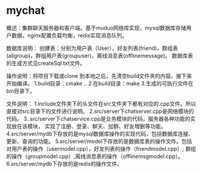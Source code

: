 # mychat
概述：集群聊天服务器和客户端。基于muduo网络库实现，mysql数据库存储用户数据，nginx配置负载均衡，redis实现消息队列。

数据库说明：
创建表：分别为用户表（User），好友列表(friend)，群组表(allgroup)，群组用户表(groupuser)，离线消息表(offlinemessage)。
数据库表的生成方式见createSql.txt文件。

操作说明：将项目下载或clone 到本地之后，先清空build文件夹的内容。接下来开始编译。
1.build目录：cmake ..
2.在build目录：make
3.生成的可执行文件在bin目录下。

文件说明：
1.include文件夹下的头文件在src文件夹下都有对应的.cpp文件。所以直接对src目录下的文件进行说明。
2.src/server下chatserver.cpp是网络模块的代码。
3..src/server下chatservice.cpp是业务模块的代码，服务器各种功能的实现放在该模块，
实现了注册、登录、聊天、加群、好友增删等功能。
4.src/server/mydb下存放的是mysql数据库操作的实现代码，包括数据库连接、更新、查询的功能。
5.src/server/model下存放的是数据库表的操作文件。包括对用户表的操作（usermodel.cpp），好友列表的操作（friendmodel.cpp）,
群组的操作（groupmodel.cpp）,离线消息表的操作（offlinemsgmodel.cpp）。
6.src/server/mydb下存放的是redis的操作文件。
